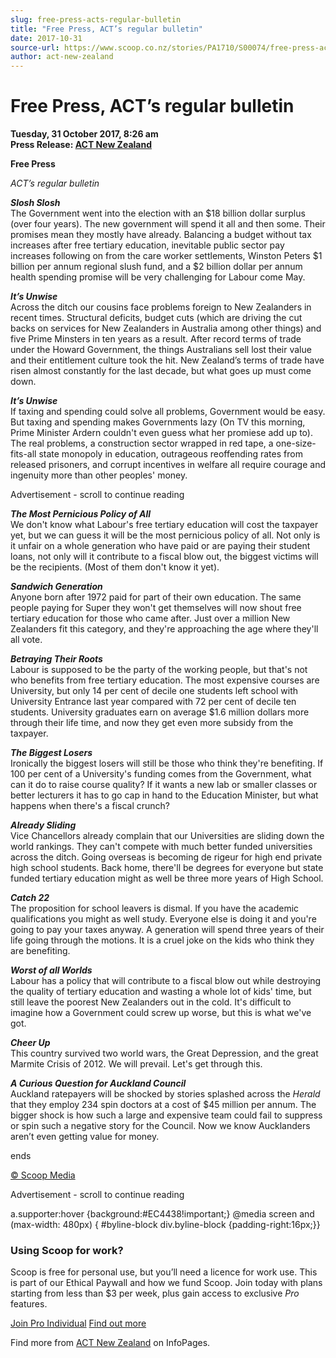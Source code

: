 ```yaml
---
slug: free-press-acts-regular-bulletin
title: "Free Press, ACT’s regular bulletin"
date: 2017-10-31
source-url: https://www.scoop.co.nz/stories/PA1710/S00074/free-press-acts-regular-bulletin.htm
author: act-new-zealand
---
```

Free Press, ACT’s regular bulletin
==================================

**Tuesday, 31 October 2017, 8:26 am**  
**Press Release: [ACT New Zealand](https://info.scoop.co.nz/ACT_New_Zealand)**

**Free Press**

_ACT’s regular bulletin_  

**_Slosh Slosh_**  
The Government went into the election with an $18 billion dollar surplus (over four years). The new government will spend it all and then some. Their promises mean they mostly have already. Balancing a budget without tax increases after free tertiary education, inevitable public sector pay increases following on from the care worker settlements, Winston Peters $1 billion per annum regional slush fund, and a $2 billion dollar per annum health spending promise will be very challenging for Labour come May.

**_It’s Unwise_**  
Across the ditch our cousins face problems foreign to New Zealanders in recent times. Structural deficits, budget cuts (which are driving the cut backs on services for New Zealanders in Australia among other things) and five Prime Minsters in ten years as a result. After record terms of trade under the Howard Government, the things Australians sell lost their value and their entitlement culture took the hit. New Zealand’s terms of trade have risen almost constantly for the last decade, but what goes up must come down.

**_It’s Unwise_**  
If taxing and spending could solve all problems, Government would be easy. But taxing and spending makes Governments lazy (On TV this morning, Prime Minister Ardern couldn't even guess what her promiese add up to). The real problems, a construction sector wrapped in red tape, a one-size-fits-all state monopoly in education, outrageous reoffending rates from released prisoners, and corrupt incentives in welfare all require courage and ingenuity more than other peoples' money.

Advertisement - scroll to continue reading





**_The Most Pernicious Policy of All_**  
We don't know what Labour's free tertiary education will cost the taxpayer yet, but we can guess it will be the most pernicious policy of all. Not only is it unfair on a whole generation who have paid or are paying their student loans, not only will it contribute to a fiscal blow out, the biggest victims will be the recipients. (Most of them don't know it yet).

**_Sandwich Generation_**  
Anyone born after 1972 paid for part of their own education. The same people paying for Super they won't get themselves will now shout free tertiary education for those who came after. Just over a million New Zealanders fit this category, and they're approaching the age where they'll all vote.

**_Betraying Their Roots_**  
Labour is supposed to be the party of the working people, but that's not who benefits from free tertiary education. The most expensive courses are University, but only 14 per cent of decile one students left school with University Entrance last year compared with 72 per cent of decile ten students. University graduates earn on average $1.6 million dollars more through their life time, and now they get even more subsidy from the taxpayer.

**_The Biggest Losers_**  
Ironically the biggest losers will still be those who think they're benefiting. If 100 per cent of a University's funding comes from the Government, what can it do to raise course quality? If it wants a new lab or smaller classes or better lecturers it has to go cap in hand to the Education Minister, but what happens when there's a fiscal crunch?

**_Already Sliding_**  
Vice Chancellors already complain that our Universities are sliding down the world rankings. They can't compete with much better funded universities across the ditch. Going overseas is becoming de rigeur for high end private high school students. Back home, there'll be degrees for everyone but state funded tertiary education might as well be three more years of High School.

**_Catch 22_**  
The proposition for school leavers is dismal. If you have the academic qualifications you might as well study. Everyone else is doing it and you're going to pay your taxes anyway. A generation will spend three years of their life going through the motions. It is a cruel joke on the kids who think they are benefiting.

**_Worst of all Worlds_**  
Labour has a policy that will contribute to a fiscal blow out while destroying the quality of tertiary education and wasting a whole lot of kids' time, but still leave the poorest New Zealanders out in the cold. It's difficult to imagine how a Government could screw up worse, but this is what we've got.

**_Cheer Up_**  
This country survived two world wars, the Great Depression, and the great Marmite Crisis of 2012. We will prevail. Let's get through this.

**_A Curious Question for Auckland Council_**  
Auckland ratepayers will be shocked by stories splashed across the _Herald_ that they employ 234 spin doctors at a cost of $45 million per annum. The bigger shock is how such a large and expensive team could fail to suppress or spin such a negative story for the Council. Now we know Aucklanders aren’t even getting value for money.

ends

[© Scoop Media](http://www.scoop.co.nz/about/terms.html)  

Advertisement - scroll to continue reading



a.supporter:hover {background:#EC4438!important;} @media screen and (max-width: 480px) { #byline-block div.byline-block {padding-right:16px;}}

### Using Scoop for work?

Scoop is free for personal use, but you’ll need a licence for work use. This is part of our Ethical Paywall and how we fund Scoop. Join today with plans starting from less than $3 per week, plus gain access to exclusive _Pro_ features.  
  
[Join Pro Individual](https://pro.scoop.co.nz/Individual/?from=ProIn24) [Find out more](https://pro.scoop.co.nz/using-scoop-for-work/?from=ProIn24)

Find more from [ACT New Zealand](https://info.scoop.co.nz/ACT_New_Zealand) on InfoPages.